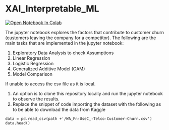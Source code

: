 # XAI_Interpretable_ML

[![Open Notebook In Colab](https://colab.research.google.com/assets/colab-badge.svg)](https://colab.research.google.com/github/merongedrago/XAI_Interpretable_ML/blob/main/Interpretable_ML.ipynb)  

The jupyter notebook explores the factors that contribute to customer churn (customers leaving the company for a competitor). The following are the main tasks that are implemented in the jupyter notebook: 

1. Exploratory Data Analysis to check Assumptions
2. Linear Regression
3. Logistic Regression
4. Generalized Additive Model (GAM)
5. Model Comparison

If unable to access the csv file as it is local. 
1. An option is to clone this repository locally and run the jupyter notebook to observe the results.
2. Replace the snippet of code importing the dataset with the following as to be able to download the data from Kaggle

```path = kagglehub.dataset_download("blastchar/telco-customer-churn")
data = pd.read_csv(path +'/WA_Fn-UseC_-Telco-Customer-Churn.csv') 
data.head()

